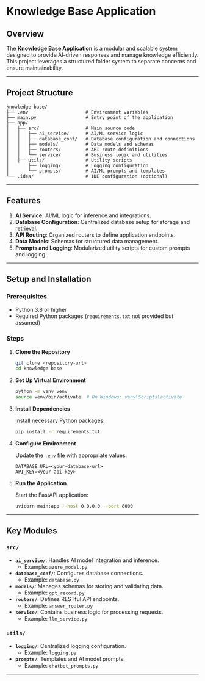 # Knowledge Base Application

## Overview

The **Knowledge Base Application** is a modular and scalable system designed to provide AI-driven responses and manage knowledge efficiently. This project leverages a structured folder system to separate concerns and ensure maintainability.

---

## Project Structure

```plaintext
knowledge base/
├── .env                     # Environment variables
├── main.py                  # Entry point of the application
├── app/
│   ├── src/                 # Main source code
│   │   ├── ai_service/      # AI/ML service logic
│   │   ├── database_conf/   # Database configuration and connections
│   │   ├── models/          # Data models and schemas
│   │   ├── routers/         # API route definitions
│   │   └── service/         # Business logic and utilities
│   ├── utils/               # Utility scripts
│       ├── logging/         # Logging configuration
│       └── prompts/         # AI/ML prompts and templates
└── .idea/                   # IDE configuration (optional)
```

---

## Features

1. **AI Service**: AI/ML logic for inference and integrations.
2. **Database Configuration**: Centralized database setup for storage and retrieval.
3. **API Routing**: Organized routers to define application endpoints.
4. **Data Models**: Schemas for structured data management.
5. **Prompts and Logging**: Modularized utility scripts for custom prompts and logging.

---

## Setup and Installation

### Prerequisites

- Python 3.8 or higher
- Required Python packages (`requirements.txt` not provided but assumed)

### Steps

1. **Clone the Repository**

   ```bash
   git clone <repository-url>
   cd knowledge base
   ```

2. **Set Up Virtual Environment**

   ```bash
   python -m venv venv
   source venv/bin/activate  # On Windows: venv\Scripts\activate
   ```

3. **Install Dependencies**

   Install necessary Python packages:
   ```bash
   pip install -r requirements.txt
   ```

4. **Configure Environment**

   Update the `.env` file with appropriate values:
   ```env
   DATABASE_URL=<your-database-url>
   API_KEY=<your-api-key>
   ```

5. **Run the Application**

   Start the FastAPI application:
   ```bash
   uvicorn main:app --host 0.0.0.0 --port 8000
   ```

---

## Key Modules

### `src/`

- **`ai_service/`**: Handles AI model integration and inference.
  - Example: `azure_model.py`
- **`database_conf/`**: Configures database connections.
  - Example: `database.py`
- **`models/`**: Manages schemas for storing and validating data.
  - Example: `gpt_record.py`
- **`routers/`**: Defines RESTful API endpoints.
  - Example: `answer_router.py`
- **`service/`**: Contains business logic for processing requests.
  - Example: `llm_service.py`

### `utils/`

- **`logging/`**: Centralized logging configuration.
  - Example: `logging.py`
- **`prompts/`**: Templates and AI model prompts.
  - Example: `chatbot_prompts.py`

---
